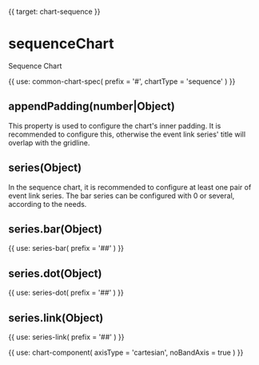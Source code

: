 {{ target: chart-sequence }}

# sequenceChart

Sequence Chart

{{ use: common-chart-spec(
    prefix = '#',
    chartType = 'sequence'
) }}

## appendPadding(number|Object)

This property is used to configure the chart's inner padding. It is recommended to configure this, otherwise the event link series' title will overlap with the gridline.

## series(Object)

In the sequence chart, it is recommended to configure at least one pair of event link series. The bar series can be configured with 0 or several, according to the needs.

## series.bar(Object)

{{ use: series-bar(
  prefix = '##'
) }}

## series.dot(Object)

{{ use: series-dot(
  prefix = '##'
) }}

## series.link(Object)

{{ use: series-link(
  prefix = '##'
) }}

{{ use: chart-component(
  axisType = 'cartesian',
  noBandAxis = true
) }}
